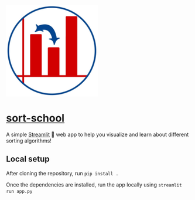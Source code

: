 <img src="./logo.jpg" alt="logo" height="250"/>

# [sort-school](https://nfj1618-page-shuffler-app-ha4xvd.streamlitapp.com/)

A simple [Streamlit](https://streamlit.io/) 🎈 web app to help you visualize and learn about different sorting algorithms!



## Local setup

After cloning the repository, run `pip install .`

Once the dependencies are installed, run the app locally using `streamlit run app.py`